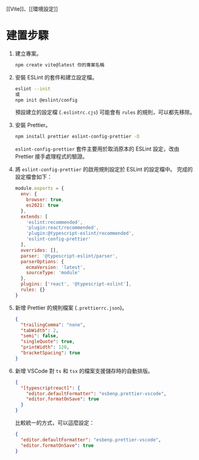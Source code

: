 [[Vite]]、[[環境設定]]

# 建置步驟
1. 建立專案。
	```bash
	npm create vite@latest 你的專案名稱
	```

2. 安裝 ESLint 的套件和建立設定檔。
	```bash
	eslint --init
	或
	npm init @eslint/config
	```

	預設建立的設定檔 (`.eslintrc.cjs`) 可能會有 `rules` 的規則，可以都先移除。

3. 安裝 Prettier。
	```bash
	npm install prettier eslint-config-prettier -D
	```

	`eslint-config-prettier` 套件主要用於取消原本的 ESLint 設定，改由 Prettier 接手處理程式的驗證。

4. 將 `eslint-config-prettier` 的啟用規則設定於 ESLint 的設定檔中。
	完成的設定檔會如下：
	```js
	module.exports = {
	  env: {
	    browser: true,
	    es2021: true
	  },
	  extends: [
	    'eslint:recommended',
	    'plugin:react/recommended',
	    'plugin:@typescript-eslint/recommended',
	    'eslint-config-prettier'
	  ],
	  overrides: [],
	  parser: '@typescript-eslint/parser',
	  parserOptions: {
	    ecmaVersion: 'latest',
	    sourceType: 'module'
	  },
	  plugins: ['react', '@typescript-eslint'],
	  rules: {}
	}
	```

5. 新增 Prettier 的規則檔案 (`.prettierrc.json`)。
	```json
	{
	  "trailingComma": "none",
	  "tabWidth": 2,
	  "semi": false,
	  "singleQuote": true,
	  "printWidth": 120,
	  "bracketSpacing": true
	}
	```

6. 新增 VSCode 對 `ts` 和 `tsx` 的檔案支援儲存時的自動排版。
	```json
	{
	  "[typescriptreact]": {
	    "editor.defaultFormatter": "esbenp.prettier-vscode",
	    "editor.formatOnSave": true
	  }
	}
	```

	比較統一的方式，可以這麼設定：
	```json
	{
	  "editor.defaultFormatter": "esbenp.prettier-vscode",
	  "editor.formatOnSave": true
	}
	```